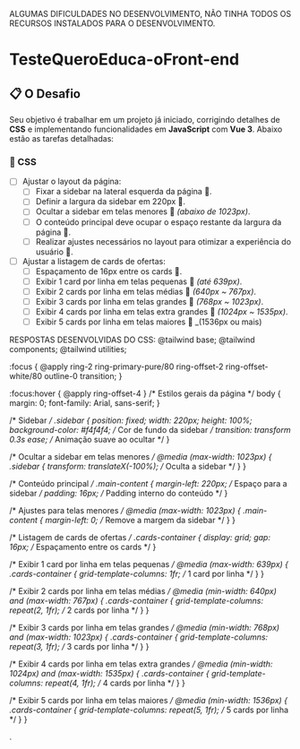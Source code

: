 ALGUMAS DIFICULDADES NO DESENVOLVIMENTO, NÃO TINHA TODOS OS RECURSOS INSTALADOS PARA O DESENVOLVIMENTO.

# TesteQueroEduca-oFront-end
## 📋 O Desafio

Seu objetivo é trabalhar em um projeto já iniciado, corrigindo detalhes de **CSS** e implementando funcionalidades em 
**JavaScript** com **Vue 3**. Abaixo estão as tarefas detalhadas:

### 🎨 CSS

- [ ] Ajustar o layout da página:
    - [ ] Fixar a sidebar na lateral esquerda da página 📏.
    - [ ] Definir a largura da sidebar em 220px 📏.
    - [ ] Ocultar a sidebar em telas menores 📱 _(abaixo de 1023px)_.
    - [ ] O conteúdo principal deve ocupar o espaço restante da largura da página 📏.
    - [ ] Realizar ajustes necessários no layout para otimizar a experiência do usuário 🎨.
- [ ] Ajustar a listagem de cards de ofertas:
    - [ ] Espaçamento de 16px entre os cards 📏.
    - [ ] Exibir 1 card por linha em telas pequenas 📱 _(até 639px)_.
    - [ ] Exibir 2 cards por linha em telas médias 📱 _(640px ~ 767px)_.
    - [ ] Exibir 3 cards por linha em telas grandes 📱 _(768px ~ 1023px)_.
    - [ ] Exibir 4 cards por linha em telas extra grandes 📱 _(1024px ~ 1535px)_.
    - [ ] Exibir 5 cards por linha em telas maiores 📱 _(1536px ou mais)
     
RESPOSTAS DESENVOLVIDAS DO CSS:
@tailwind base;
@tailwind components;
@tailwind utilities;

:focus {
    @apply ring-2 ring-primary-pure/80 ring-offset-2 ring-offset-white/80 outline-0 transition;
}

:focus:hover {
    @apply ring-offset-4
}
  /* Estilos gerais da página */
body {
    margin: 0;
    font-family: Arial, sans-serif;
}

/* Sidebar */
.sidebar {
    position: fixed;
    width: 220px;
    height: 100%;
    background-color: #f4f4f4; /* Cor de fundo da sidebar */
    transition: transform 0.3s ease; /* Animação suave ao ocultar */
}

/* Ocultar a sidebar em telas menores */
@media (max-width: 1023px) {
    .sidebar {
        transform: translateX(-100%); /* Oculta a sidebar */
    }
}

/* Conteúdo principal */
.main-content {
    margin-left: 220px; /* Espaço para a sidebar */
    padding: 16px; /* Padding interno do conteúdo */
}

/* Ajustes para telas menores */
@media (max-width: 1023px) {
    .main-content {
        margin-left: 0; /* Remove a margem da sidebar */
    }
}

/* Listagem de cards de ofertas */
.cards-container {
    display: grid;
    gap: 16px; /* Espaçamento entre os cards */
}

/* Exibir 1 card por linha em telas pequenas */
@media (max-width: 639px) {
    .cards-container {
        grid-template-columns: 1fr; /* 1 card por linha */
    }
}

/* Exibir 2 cards por linha em telas médias */
@media (min-width: 640px) and (max-width: 767px) {
    .cards-container {
        grid-template-columns: repeat(2, 1fr); /* 2 cards por linha */
    }
}

/* Exibir 3 cards por linha em telas grandes */
@media (min-width: 768px) and (max-width: 1023px) {
    .cards-container {
        grid-template-columns: repeat(3, 1fr); /* 3 cards por linha */
    }
}

/* Exibir 4 cards por linha em telas extra grandes */
@media (min-width: 1024px) and (max-width: 1535px) {
    .cards-container {
        grid-template-columns: repeat(4, 1fr); /* 4 cards por linha */
    }
}

/* Exibir 5 cards por linha em telas maiores */
@media (min-width: 1536px) {
    .cards-container {
        grid-template-columns: repeat(5, 1fr); /* 5 cards por linha */
    }
}

.

